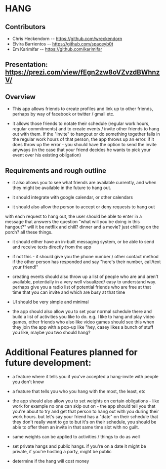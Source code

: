 # HANG

## Contributors

* Chris Heckendorn -- https://github.com/wreckendorn
* Elvira Barrientos -- https://github.com/spaceyb0t
* Em Karimifar -- https://github.com/karimifar

## Presentation: https://prezi.com/view/fEgn2zw8oVZvzdBWhnzV/

## Overview
* This app allows friends to create profiles and link up to other friends, perhaps by way of facebook or twitter / gmail etc.

* It allows those friends to notate their schedule (regular work hours, regular commitments) and to create events / invite other friends to hang out with them. If the "invite" to hangout or do something together falls in the regular work hours of that person, the app throws up an error. if it does throw up the error - you should have the option to send the invite anyways (in the case that your friend decides he wants to pick your event over his existing obligation)


## Requirements and rough outline
* it also allows you to see what friends are available currently, and when they might be available in the future to hang out.

* it should integrate with google calendar, or other calendars

* it should also allow the person to accept or deny requests to hang out

with each request to hang out, the user should be able to enter in a message that answers the question "what will you be doing in this hangout?" will it be netflix and chill? dinner and a movie? just chilling on the porch? all these things.


* it should either have an in-built messaging system, or be able to send and receive texts directly from the app

* if not this - it should give you the phone number / other contact method if the other person has responded and say "here's their number, call/text your friend!"

* creating events should also throw up a list of people who are and aren't available, potentially in a very well visualized/ easy to understand way. perhaps give you a radio list of potential friends who are free at that time that you can invite and which are busy at that time

* UI should be very simple and minimal

* the app should also allow you to set your normal schedule there and build a list of activities you like to do. e.g. I like to hang and play video games, other friends who also like video games should see this when they join the app with a pop-up like "hey, casey likes a bunch of stuff you like, maybe you two should hang?

# Additional Features planned for future development:

* a feature where it tells you if you've accepted a hang-invite with people you don't know

* a feature that tells you who you hang with the most, the least, etc

* the app should also allow you to set weights on certain obligations - like work for example no one can skip out on - the app should tell you that you're about to try and get that person to hang out with you during their work hours. but let's say your friend has a "date" on their schedule that they don't really want to go to but it's on their schedule, you should be able to offer them an invite in that same time slot with no guilt.

* same weights can be applied to activities / things to do as well

* set private hangs and public hangs. if you're on a date it might be private, if you're hosting a party, might be public

* determine if the hang will cost money

